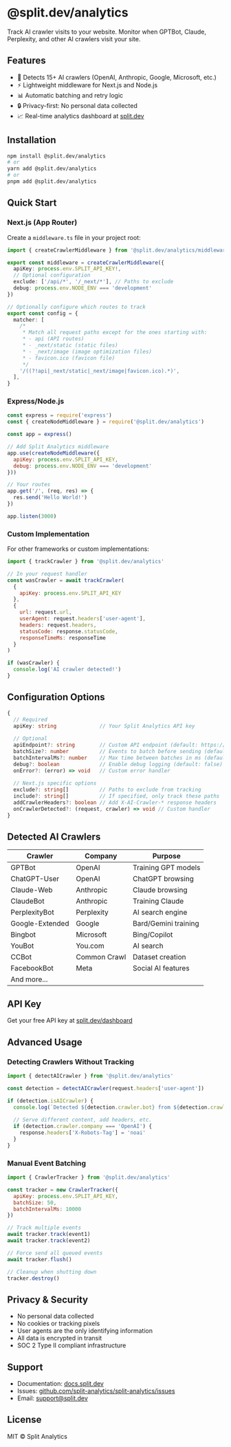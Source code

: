 # @split.dev/analytics

Track AI crawler visits to your website. Monitor when GPTBot, Claude, Perplexity, and other AI crawlers visit your site.

## Features

- 🤖 Detects 15+ AI crawlers (OpenAI, Anthropic, Google, Microsoft, etc.)
- ⚡ Lightweight middleware for Next.js and Node.js
- 📊 Automatic batching and retry logic
- 🔒 Privacy-first: No personal data collected
- 📈 Real-time analytics dashboard at [split.dev](https://split.dev)

## Installation

```bash
npm install @split.dev/analytics
# or
yarn add @split.dev/analytics
# or
pnpm add @split.dev/analytics
```

## Quick Start

### Next.js (App Router)

Create a `middleware.ts` file in your project root:

```typescript
import { createCrawlerMiddleware } from '@split.dev/analytics/middleware'

export const middleware = createCrawlerMiddleware({
  apiKey: process.env.SPLIT_API_KEY!,
  // Optional configuration
  exclude: ['/api/*', '/_next/*'], // Paths to exclude
  debug: process.env.NODE_ENV === 'development'
})

// Optionally configure which routes to track
export const config = {
  matcher: [
    /*
     * Match all request paths except for the ones starting with:
     * - api (API routes)
     * - _next/static (static files)
     * - _next/image (image optimization files)
     * - favicon.ico (favicon file)
     */
    '/((?!api|_next/static|_next/image|favicon.ico).*)',
  ],
}
```

### Express/Node.js

```javascript
const express = require('express')
const { createNodeMiddleware } = require('@split.dev/analytics')

const app = express()

// Add Split Analytics middleware
app.use(createNodeMiddleware({
  apiKey: process.env.SPLIT_API_KEY,
  debug: process.env.NODE_ENV === 'development'
}))

// Your routes
app.get('/', (req, res) => {
  res.send('Hello World!')
})

app.listen(3000)
```

### Custom Implementation

For other frameworks or custom implementations:

```javascript
import { trackCrawler } from '@split.dev/analytics'

// In your request handler
const wasCrawler = await trackCrawler(
  {
    apiKey: process.env.SPLIT_API_KEY
  },
  {
    url: request.url,
    userAgent: request.headers['user-agent'],
    headers: request.headers,
    statusCode: response.statusCode,
    responseTimeMs: responseTime
  }
)

if (wasCrawler) {
  console.log('AI crawler detected!')
}
```

## Configuration Options

```typescript
{
  // Required
  apiKey: string              // Your Split Analytics API key
  
  // Optional
  apiEndpoint?: string        // Custom API endpoint (default: https://split.dev/api/crawler-events)
  batchSize?: number          // Events to batch before sending (default: 10)
  batchIntervalMs?: number    // Max time between batches in ms (default: 5000)
  debug?: boolean             // Enable debug logging (default: false)
  onError?: (error) => void   // Custom error handler
  
  // Next.js specific options
  exclude?: string[]          // Paths to exclude from tracking
  include?: string[]          // If specified, only track these paths
  addCrawlerHeaders?: boolean // Add X-AI-Crawler-* response headers
  onCrawlerDetected?: (request, crawler) => void // Custom handler
}
```

## Detected AI Crawlers

| Crawler | Company | Purpose |
|---------|---------|---------|
| GPTBot | OpenAI | Training GPT models |
| ChatGPT-User | OpenAI | ChatGPT browsing |
| Claude-Web | Anthropic | Claude browsing |
| ClaudeBot | Anthropic | Training Claude |
| PerplexityBot | Perplexity | AI search engine |
| Google-Extended | Google | Bard/Gemini training |
| Bingbot | Microsoft | Bing/Copilot |
| YouBot | You.com | AI search |
| CCBot | Common Crawl | Dataset creation |
| FacebookBot | Meta | Social AI features |
| And more... | | |

## API Key

Get your free API key at [split.dev/dashboard](https://split.dev/dashboard)

## Advanced Usage

### Detecting Crawlers Without Tracking

```javascript
import { detectAICrawler } from '@split.dev/analytics'

const detection = detectAICrawler(request.headers['user-agent'])

if (detection.isAICrawler) {
  console.log(`Detected ${detection.crawler.bot} from ${detection.crawler.company}`)
  
  // Serve different content, add headers, etc.
  if (detection.crawler.company === 'OpenAI') {
    response.headers['X-Robots-Tag'] = 'noai'
  }
}
```

### Manual Event Batching

```javascript
import { CrawlerTracker } from '@split.dev/analytics'

const tracker = new CrawlerTracker({
  apiKey: process.env.SPLIT_API_KEY,
  batchSize: 50,
  batchIntervalMs: 10000
})

// Track multiple events
await tracker.track(event1)
await tracker.track(event2)

// Force send all queued events
await tracker.flush()

// Cleanup when shutting down
tracker.destroy()
```

## Privacy & Security

- No personal data collected
- No cookies or tracking pixels
- User agents are the only identifying information
- All data is encrypted in transit
- SOC 2 Type II compliant infrastructure

## Support

- Documentation: [docs.split.dev](https://docs.split.dev)
- Issues: [github.com/split-analytics/split-analytics/issues](https://github.com/split-analytics/split-analytics/issues)
- Email: support@split.dev

## License

MIT © Split Analytics 